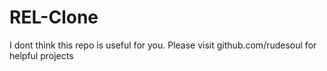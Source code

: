 # REL-Clone

I dont think this repo is useful for you. Please visit github.com/rudesoul for helpful projects
